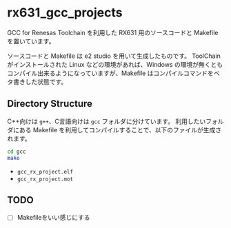 # rx631_gcc_projects

GCC for Renesas Toolchain を利用した RX631 用のソースコードと Makefile を置いています。

ソースコードと Makefile は e2 studio を用いて生成したものです。
ToolChain がインストールされた Linux などの環境があれば、Windows の環境が無くともコンパイル出来るようになっていますが、Makefile はコンパイルコマンドをベタ書きした状態です。

## Directory Structure

C++向けは `g++`、C言語向けは `gcc` フォルダに分けています。
利用したいフォルダにある Makefile を利用してコンパイルすることで、以下のファイルが生成されます。

```bash
cd gcc
make
```

- `gcc_rx_project.elf`
- `gcc_rx_project.mot`

## TODO

- [ ] Makefileをいい感じにする

